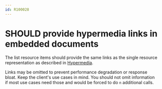 ```yaml
---
id: R100028
---
```


# SHOULD provide hypermedia links in embedded documents

The list resource items should provide the same links as the single resource representation as described in [Hypermedia](../index.md).

Links may be omitted to prevent performance degradation or response bloat.
Keep the client's use cases in mind.
You should not omit information if most use cases need those and would be forced to do `n` additional calls.
